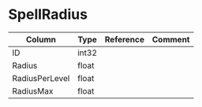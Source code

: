 # SpellRadius

| Column | Type | Reference | Comment |
|--------|------|-----------|---------|
|ID|int32|||
|Radius|float|||
|RadiusPerLevel|float|||
|RadiusMax|float|||
